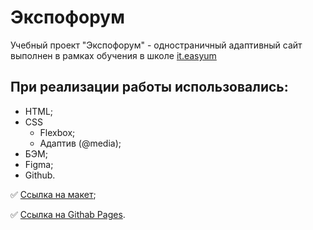 # Экспофорум


Учебный проект "Экспофорум" - одностраничный адаптивный сайт выполнен в рамках обучения в школе [it.easyum](https://it.easyum.ru/)

## При реализации работы использовались:
* HTML;
* CSS
  * Flexbox;
  * Адаптив (@media);
* БЭМ;
* Figma;
* Github.

:white_check_mark: [Ссылка на макет](https://www.figma.com/file/Uul6xVlUbq33Pga8faLaUe/%D0%AD%D0%BA%D1%81%D0%BF%D0%BE%D1%84%D0%BE%D1%80%D1%83%D0%BC?node-id=20%3A7&t=9jck73C0npCs2YBQ-0);

:white_check_mark: [Ссылка на Githab Pages]().
